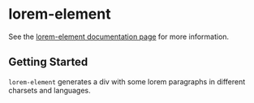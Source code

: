 lorem-element
================

See the [lorem-element documentation page](https://vjrj.github.io/lorem-element/components/lorem-element/) for more information.

## Getting Started

`lorem-element` generates a div with some lorem paragraphs in different charsets and languages.

